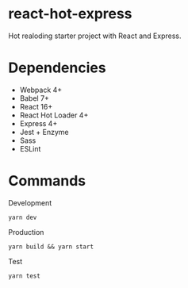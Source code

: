 # react-hot-express

Hot realoding starter project with React and Express.

# Dependencies
- Webpack 4+
- Babel 7+
- React 16+
- React Hot Loader 4+
- Express 4+
- Jest + Enzyme
- Sass
- ESLint

# Commands
Development
```
yarn dev
```

Production
```
yarn build && yarn start
```

Test
```
yarn test
```

